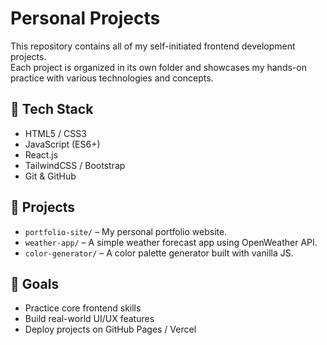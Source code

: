 # Personal Projects

This repository contains all of my self-initiated frontend development projects.  
Each project is organized in its own folder and showcases my hands-on practice with various technologies and concepts.

## 🧰 Tech Stack
- HTML5 / CSS3
- JavaScript (ES6+)
- React.js
- TailwindCSS / Bootstrap
- Git & GitHub

## 📁 Projects
- `portfolio-site/` – My personal portfolio website.
- `weather-app/` – A simple weather forecast app using OpenWeather API.
- `color-generator/` – A color palette generator built with vanilla JS.

## 🚀 Goals
- Practice core frontend skills
- Build real-world UI/UX features
- Deploy projects on GitHub Pages / Vercel
